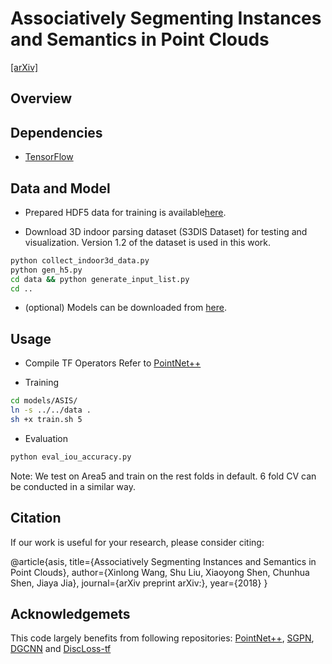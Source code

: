 # Associatively Segmenting Instances and Semantics in Point Clouds

[[arXiv]]()

## Overview

## Dependencies
*  [TensorFlow](https://www.tensorflow.org/)

## Data and Model
* Prepared HDF5 data for training is available[here]().

* Download 3D indoor parsing dataset (S3DIS Dataset) for testing and visualization. Version 1.2 of the dataset is used in this work.

``` bash
python collect_indoor3d_data.py
python gen_h5.py
cd data && python generate_input_list.py
cd ..
```

* (optional) Models can be downloaded from [here]().

## Usage

* Compile TF Operators
Refer to [PointNet++](https://github.com/charlesq34/pointnet2)

* Training
``` bash
cd models/ASIS/
ln -s ../../data .
sh +x train.sh 5
```

* Evaluation
``` bash
python eval_iou_accuracy.py
```

Note: We test on Area5 and train on the rest folds in default. 6 fold CV can be conducted in a similar way.

## Citation
If our work is useful for your research, please consider citing:

@article{asis,
  title={Associatively Segmenting Instances and Semantics in Point Clouds},
  author={Xinlong Wang, Shu Liu, Xiaoyong Shen, Chunhua Shen, Jiaya Jia},
  journal={arXiv preprint arXiv:},
  year={2018}
}

## Acknowledgemets
This code largely benefits from following repositories:
[PointNet++](https://github.com/charlesq34/pointnet2),
[SGPN](https://github.com/laughtervv/SGPN),
[DGCNN](https://github.com/WangYueFt/dgcnn) and
[DiscLoss-tf](https://github.com/hq-jiang/instance-segmentation-with-discriminative-loss-tensorflow) 



